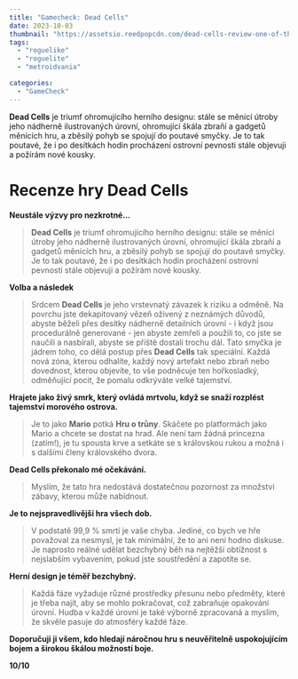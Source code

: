 ```yaml
---
title: "Gamecheck: Dead Cells"
date: 2023-10-03
thumbnail: "https://assetsio.reedpopcdn.com/dead-cells-review-one-of-the-slickest-metroidvanias-youll-ever-play-1533547238577.jpg?width=1200&height=1200&fit=crop&quality=100&format=png&enable=upscale&auto=webp"
tags:
  - "roguelike"
  - "roguelite"
  - "metroidvania"

categories:
  - "GameCheck"
---
```


**Dead Cells** je triumf ohromujícího herního designu: stále se měnící útroby jeho nádherně ilustrovaných úrovní, ohromující škála zbraňí a gadgetů měnících hru, a zběsilý pohyb se spojují do poutavé smyčky. Je to tak poutavé, že i po desítkách hodin procházení ostrovní pevnosti stále objevuji a požírám nové kousky.

<!--more-->

# Recenze hry Dead Cells

**Neustále výzvy pro nezkrotné...**

> **Dead Cells** je triumf ohromujícího herního designu: stále se měnící útroby jeho nádherně ilustrovaných úrovní, ohromující škála zbraňí a gadgetů měnících hru, a zběsilý pohyb se spojují do poutavé smyčky. Je to tak poutavé, že i po desítkách hodin procházení ostrovní pevnosti stále objevuji a požírám nové kousky.

**Volba a následek**

> Srdcem **Dead Cells** je jeho vrstevnatý závazek k riziku a odměně. Na povrchu jste dekapitovaný vězeň oživený z neznámých důvodů, abyste běželi přes desítky nádherně detailních úrovní - i když jsou procedurálně generované - jen abyste zemřeli a použili to, co jste se naučili a nasbírali, abyste se příště dostali trochu dál. Tato smyčka je jádrem toho, co dělá postup přes **Dead Cells** tak speciální. Každá nová zóna, kterou odhalíte, každý nový artefakt nebo zbraň nebo dovednost, kterou objevíte, to vše podněcuje ten hořkosladký, odměňující pocit, že pomalu odkrýváte velké tajemství.

**Hrajete jako živý smrk, který ovládá mrtvolu, když se snaží rozplést tajemství morového ostrova.**

> Je to jako **Mario** potká **Hru o trůny**. Skáčete po platformách jako Mario a chcete se dostat na hrad. Ale není tam žádná princezna (zatím!), je tu spousta krve a setkáte se s královskou rukou a možná i s dalšími členy královského dvora.

**Dead Cells překonalo mé očekávání.**

> Myslím, že tato hra nedostává dostatečnou pozornost za množství zábavy, kterou může nabídnout.

**Je to nejspravedlivější hra všech dob.**

> V podstatě 99,9 % smrtí je vaše chyba. Jediné, co bych ve hře považoval za nesmysl, je tak minimální, že to ani není hodno diskuse. Je naprosto reálné udělat bezchybný běh na nejtěžší obtížnost s nejslabším vybavením, pokud jste soustředění a zapotíte se.

**Herní design je téměř bezchybný.**

> Každá fáze vyžaduje různé prostředky přesunu nebo předměty, které je třeba najít, aby se mohlo pokračovat, což zabraňuje opakování úrovní. Hudba v každé úrovni je také výborně zpracovaná a myslím, že skvěle pasuje do atmosféry každé fáze.

**Doporučuji ji všem, kdo hledají náročnou hru s neuvěřitelně uspokojujícím bojem a širokou škálou možností boje.**

**10/10**
